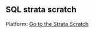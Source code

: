 ## SQL strata scratch


Platform: [Go to the Strata Scratch](https://platform.stratascratch.com/coding?is_freemium=1&user_solution_state=unsolved&companies=20&companies=215&companies=226&companies=256&companies=32&companies=47&companies=72&code_type=3)
